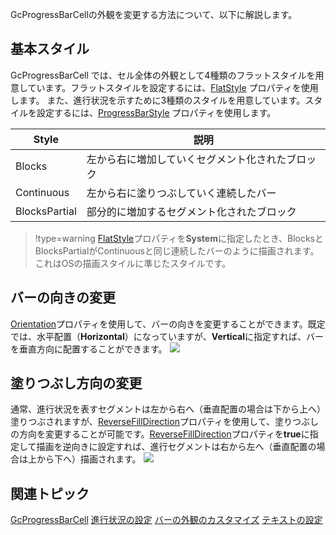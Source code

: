 GcProgressBarCellの外観を変更する方法について、以下に解説します。

## 基本スタイル

GcProgressBarCell では、セル全体の外観として4種類のフラットスタイルを用意しています。フラットスタイルを設定するには、[FlatStyle](gcdocsite__documentlink?toc-item-id=79b19a5d-f3e9-4cc4-bfca-8e4064ac896c) プロパティを使用します。
また、進行状況を示すために3種類のスタイルを用意しています。スタイルを設定するには、[ProgressBarStyle](gcdocsite__documentlink?toc-item-id=c88b98b5-93bc-4764-a7ef-a2ca2b2ccf8f) プロパティを使用します。

| Style | 説明 |
| ----- | --- |
| Blocks | 左から右に増加していくセグメント化されたブロック |
| Continuous | 左から右に塗りつぶしていく連続したバー |
| BlocksPartial | 部分的に増加するセグメント化されたブロック |


> !type=warning
> [FlatStyle](gcdocsite__documentlink?toc-item-id=79b19a5d-f3e9-4cc4-bfca-8e4064ac896c)プロパティを**System**に指定したとき、BlocksとBlocksPartialがContinuousと同じ連続したバーのように描画されます。これはOSの描画スタイルに準じたスタイルです。

## バーの向きの変更

[Orientation](gcdocsite__documentlink?toc-item-id=e270bab2-4e7c-4896-b8dd-3cb84aaba88e)プロパティを使用して、バーの向きを変更することができます。既定では、水平配置（**Horizontal**）になっていますが、**Vertical**に指定すれば、バーを垂直方向に配置することができます。
![](/DOCUMENT_SITE_LINK_PREFIX_HERE/document-site-files/images/f148c511-6e98-4b55-9904-150a375d5825/images/ppimages/gcprogressbar/orientation.png)

## 塗りつぶし方向の変更

通常、進行状況を表すセグメントは左から右へ（垂直配置の場合は下から上へ）塗りつぶされますが、[ReverseFillDirection](gcdocsite__documentlink?toc-item-id=2c767be7-7cd9-4628-9e2e-b321342d65dc)プロパティを使用して、塗りつぶしの方向を変更することが可能です。[ReverseFillDirection](gcdocsite__documentlink?toc-item-id=2c767be7-7cd9-4628-9e2e-b321342d65dc)プロパティを**true**に指定して描画を逆向きに設定すれば、進行セグメントは右から左へ（垂直配置の場合は上から下へ）描画されます。
![](/DOCUMENT_SITE_LINK_PREFIX_HERE/document-site-files/images/f148c511-6e98-4b55-9904-150a375d5825/images/ppimages/gcprogressbar/reversefilldirection.png)

## 関連トピック

[GcProgressBarCell](gcdocsite__documentlink?toc-item-id=baffc55f-be3b-4399-a936-bcf1053e4941)
[進行状況の設定](gcdocsite__documentlink?toc-item-id=5a534f75-5e08-409f-9714-ddbf0375a8cf)
[バーの外観のカスタマイズ](gcdocsite__documentlink?toc-item-id=8a7faa4d-49bf-4e1d-85fa-ed8781adff25)
[テキストの設定](gcdocsite__documentlink?toc-item-id=2fb5ade1-a90b-4137-96d6-f22c98a918c1)